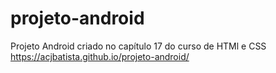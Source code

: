 # projeto-android
Projeto Android criado no capítulo 17 do curso de HTMl e CSS
https://acjbatista.github.io/projeto-android/
